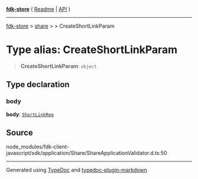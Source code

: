 [**fdk-store**](../../../README.md) ( [Readme](../../../README.md) \| [API](../../../API.md) )

---

[fdk-store](../../../API.md) > [share](../../README.md) > [<internal>](../README.md) > CreateShortLinkParam

# Type alias: CreateShortLinkParam

> **CreateShortLinkParam**: `object`

## Type declaration

### body

**body**: [`ShortLinkReq`](type-alias.ShortLinkReq.md)

## Source

node_modules/fdk-client-javascript/sdk/application/Share/ShareApplicationValidator.d.ts:50

---

Generated using [TypeDoc](https://typedoc.org/) and [typedoc-plugin-markdown](https://www.npmjs.com/package/typedoc-plugin-markdown)
